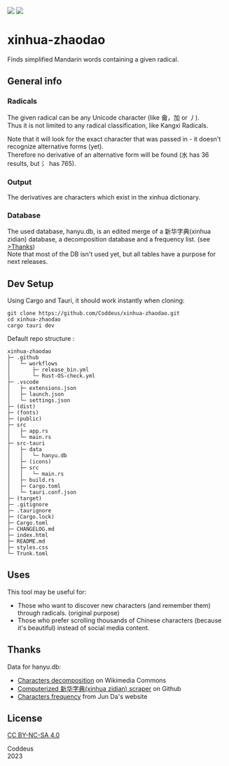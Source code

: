 ![](https://img.shields.io/github/actions/workflow/status/Coddeus/xinhua-zhaodao/Rust-OS-check.yml)  ![](https://img.shields.io/github/v/release/Coddeus/xinhua-zhaodao)

# xinhua-zhaodao

Finds simplified Mandarin words containing a given radical.

## General info
### Radicals
The given radical can be any Unicode character (like ⿕，加 or 丿).  
Thus it is not limited to any radical classification, like Kangxi Radicals.  

Note that it will look for the exact character that was passed in - it doesn't recognize alternative forms (yet).  
Therefore no derivative of an alternative form will be found (水 has 36 results, but 氵 has 765).

### Output
The derivatives are characters which exist in the xinhua dictionary.

### Database
The used database, hanyu.db, is an edited merge of a 新华字典(xinhua zidian) database, a decomposition database and a frequency list. (see  [>Thanks](#thanks))  
Note that most of the DB isn't used yet, but all tables have a purpose for next releases.


## Dev Setup
Using Cargo and Tauri, it should work instantly when cloning: 
```
git clone https://github.com/Coddeus/xinhua-zhaodao.git
cd xinhua-zhaodao
cargo tauri dev

```
Default repo structure : 
```
xinhua-zhaodao
├─ .github
│   └─ workflows
│       ├─ release_bin.yml
│       └─ Rust-OS-check.yml
├─ .vscode
│   ├─ extensions.json
│   ├─ launch.json
│   └─ settings.json
├─ (dist)
├─ (fonts)
├─ (public)
├─ src
│   ├─ app.rs
│   └─ main.rs
├─ src-tauri
│   ├─ data
│   │   └─ hanyu.db
│   ├─ (icons)
│   ├─ src
│   │   └─ main.rs
│   ├─ build.rs
│   ├─ Cargo.toml
│   └─ tauri.conf.json
├─ (target)
├─ .gitignore
├─ .taurignore
├─ (Cargo.lock)
├─ Cargo.toml
├─ CHANGELOG.md
├─ index.html
├─ README.md
├─ styles.css
└─ Trunk.toml
```


## Uses
This tool may be useful for: 
- Those who want to discover new characters (and remember them) through radicals. (original purpose)
- Those who prefer scrolling thousands of Chinese characters (because it's beautiful) instead of social media content.


## Thanks
Data for hanyu.db:
- [Characters decomposition](https://commons.wikimedia.org/wiki/Commons:Chinese_characters_decomposition) on Wikimedia Commons
- [Computerized 新华字典(xinhua zidian) scraper](https://github.com/pwxcoo/chinese-xinhua) on Github
- [Characters frequency](https://lingua.mtsu.edu/chinese-computing/statistics/char/list.php?Which=MO) from Jun Da's website


## License
[CC BY-NC-SA 4.0](https://creativecommons.org/licenses/by-nc-sa/4.0/) 


Coddeus  
2023

